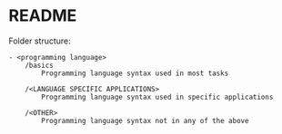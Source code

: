 # README

Folder structure:

	- <programming language>
		/basics
			Programming language syntax used in most tasks

		/<LANGUAGE SPECIFIC APPLICATIONS>
			Programming language syntax used in specific applications

		/<OTHER>
			Programming language syntax not in any of the above